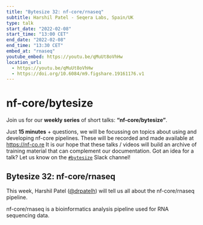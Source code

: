 ```yaml
---
title: "Bytesize 32: nf-core/rnaseq"
subtitle: Harshil Patel - Seqera Labs, Spain/UK
type: talk
start_date: "2022-02-08"
start_time: "13:00 CET"
end_date: "2022-02-08"
end_time: "13:30 CET"
embed_at: "rnaseq"
youtube_embed: https://youtu.be/qMuUt8oVhHw
location_url:
  - https://youtu.be/qMuUt8oVhHw
  - https://doi.org/10.6084/m9.figshare.19161176.v1
---
```


# nf-core/bytesize

Join us for our **weekly series** of short talks: **“nf-core/bytesize”**.

Just **15 minutes** + questions, we will be focussing on topics about using and developing nf-core pipelines.
These will be recorded and made available at <https://nf-co.re>
It is our hope that these talks / videos will build an archive of training material that can complement our documentation. Got an idea for a talk? Let us know on the [`#bytesize`](https://nfcore.slack.com/channels/bytesize) Slack channel!

## Bytesize 32: nf-core/rnaseq

This week, Harshil Patel ([@drpatelh](https://github.com/drpatelh/)) will tell us all about the nf-core/rnaseq pipeline.

nf-core/rnaseq is a bioinformatics analysis pipeline used for RNA sequencing data.
